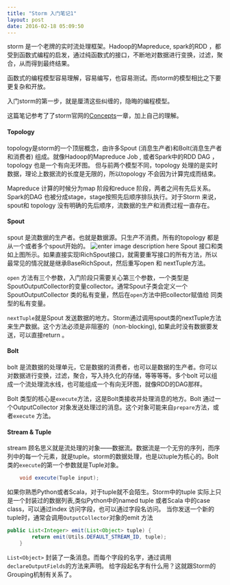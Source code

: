 ```yaml
---
title: "Storm 入门笔记1" 
layout: post
date: 2016-02-18 05:09:50
---
```



storm 是一个老牌的实时流处理框架。Hadoop的Mapreduce, spark的RDD ，都受到函数式编程的启发，通过纯函数式的接口，不断地对数据进行变换，过滤，聚合，从而得到最终结果。

函数式的编程模型容易理解，容易编写，也容易测试。而storm的模型相比之下要更复杂和开放。

入门storm的第一步，就是厘清这些纠缠的，隐晦的编程模型。

这篇笔记参考了了storm官网的[Concepts](http://storm.apache.org/documentation/Concepts.html)一章，加上自己的理解。

#### Topology
topology是storm的一个顶层概念，由许多Spout (消息生产者)和Bolt(消息生产者和消费者) 组成。就像Hadoop的Mapreduce Job , 或者Spark中的RDD DAG ，topology 也是一个有向无环图。 但与前两个模型不同，topology 处理的是实时数据，理论上数据流的长度是无限的，所以topology 不会因为计算完成而结束。

Mapreduce 计算的时候分为map 阶段和reduce 阶段，两者之间有先后关系。Spark的DAG 也被分成stage，stage按照先后顺序排队执行。对于Storm 来说，spout和 topology 没有明确的先后顺序，流数据的生产和消费过程一直存在。

#### Spout

spout 是流数据的生产者。也就是数据源。只生产不消费。所有的topology 都是从一个或者多个spout开始的。
![enter image description here](http://www.allprogrammingtutorials.com/images/spouts-class-diagram.png)
Spout 接口和类如上图所示。如果直接实现IRichSpout接口，就需要重写接口的所有方法，所以最常见的情况就是继承BaseRichSpout，然后重写open 和 nextTuple方法。

`open` 方法有三个参数，入门阶段只需要关心第三个参数，一个类型是SpoutOutputCollector的变量collector。通常Spout子类会定义一个SpoutOutputCollector 类的私有变量，然后在`open`方法中把collector赋值给 同类型的私有变量。

`nextTuple`就是Spout 发送数据的地方。Storm通过调用spout类的nextTuple方法来生产数据。这个方法必须是非阻塞的（non-blocking), 如果此时没有数据要发送，可以直接return 。


#### Bolt 

bolt 是流数据的处理单元，它是数据的消费者，也可以是数据的生产者。你可以对数据进行变换，过滤，聚合，写入持久化的存储，等等等等。多个bolt 可以组成一个流处理流水线，也可能组成一个有向无环图，就像RDD的DAG那样。


Bolt 类型的核心是`execute`方法，这是Bolt类接收并处理消息的地方。Bolt 通过一个OutputCollector 对象发送处理过的消息。这个对象可能来自`prepare`方法，或者`execute` 方法。

#### Stream & Tuple
stream 顾名思义就是流处理的对象——数据流。数据流是一个无穷的序列，而序列中的每一个元素，就是tuple。storm的数据处理，也是以tuple为核心的。Bolt 类的`execute`的第一个参数就是Tuple对象。

```java
    void execute(Tuple input);
```


如果你熟悉Python或者Scala，对于tuple就不会陌生。Storm中的tuple 实际上只是一个封装过的数据列表,类似Python中的named tuple 或者Scala 中的case class，可以通过index 访问字段，也可以通过字段名访问。 当你发送一个新的tuple时，通常会调用`OutputCollector`对象的emit 方法

```java
public List<Integer> emit(List<Object> tuple) {
        return emit(Utils.DEFAULT_STREAM_ID, tuple);
    }
```

`List<Object>` 封装了一条消息。而每个字段的名字，通过调用`declareOutputFields`的方法来声明。 给字段起名字有什么用？这就跟Storm的Grouping机制有关系了。